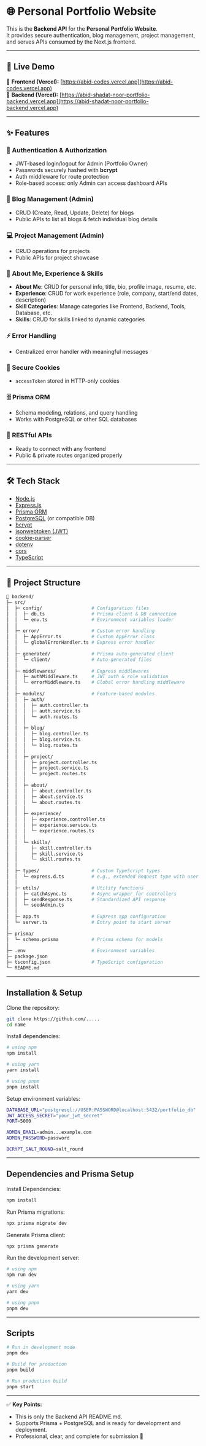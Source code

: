 
# 🌐 Personal Portfolio Website

This is the **Backend API** for the **Personal Portfolio Website**.  
It provides secure authentication, blog management, project management, and serves APIs consumed by the Next.js frontend.

---

## 🚀 Live Demo

🔗 **Frontend (Vercel):** [https://abid-codes.vercel.app](https://abid-codes.vercel.app)  
🔗 **Backend (Vercel):** [https://abid-shadat-noor-portfolio-backend.vercel.app](https://abid-shadat-noor-portfolio-backend.vercel.app)

---

## ✨ Features

### 🔐 Authentication & Authorization
- JWT-based login/logout for Admin (Portfolio Owner)
- Passwords securely hashed with **bcrypt**
- Auth middleware for route protection
- Role-based access: only Admin can access dashboard APIs

### 📝 Blog Management (Admin)
- CRUD (Create, Read, Update, Delete) for blogs
- Public APIs to list all blogs & fetch individual blog details

### 💻 Project Management (Admin)
- CRUD operations for projects
- Public APIs for project showcase

### 👤 About Me, Experience & Skills
- **About Me**: CRUD for personal info, title, bio, profile image, resume, etc.
- **Experience**: CRUD for work experience (role, company, start/end dates, description)
- **Skill Categories**: Manage categories like Frontend, Backend, Tools, Database, etc.
- **Skills**: CRUD for skills linked to dynamic categories

### ⚡ Error Handling
- Centralized error handler with meaningful messages

### 🍪 Secure Cookies
- `accessToken` stored in HTTP-only cookies

### 🗄️ Prisma ORM
- Schema modeling, relations, and query handling
- Works with PostgreSQL or other SQL databases

### 📡 RESTful APIs
- Ready to connect with any frontend
- Public & private routes organized properly

---

## 🛠️ Tech Stack
- [Node.js](https://nodejs.org/)
- [Express.js](https://expressjs.com/)
- [Prisma ORM](https://www.prisma.io/)
- [PostgreSQL](https://www.postgresql.org/) (or compatible DB)
- [bcrypt](https://www.npmjs.com/package/bcrypt)
- [jsonwebtoken (JWT)](https://www.npmjs.com/package/jsonwebtoken)
- [cookie-parser](https://www.npmjs.com/package/cookie-parser)
- [dotenv](https://www.npmjs.com/package/dotenv)
- [cors](https://www.npmjs.com/package/cors)
- [TypeScript](https://www.typescriptlang.org/)

---

## 📂 Project Structure
```bash
📂 backend/
├─ src/
│  ├─ config/                  # Configuration files
│  │  ├─ db.ts                 # Prisma client & DB connection
│  │  └─ env.ts                # Environment variables loader
│  │
│  ├─ error/                   # Custom error handling
│  │  ├─ AppError.ts           # Custom AppError class
│  │  └─ globalErrorHandler.ts # Express error handler
│  │
│  ├─ generated/               # Prisma auto-generated client
│  │  └─ client/               # Auto-generated files
│  │
│  ├─ middlewares/             # Express middlewares
│  │  ├─ authMiddleware.ts     # JWT auth & role validation
│  │  └─ errorMiddleware.ts    # Global error handling middleware
│  │
│  ├─ modules/                 # Feature-based modules
│  │  ├─ auth/
│  │  │  ├─ auth.controller.ts
│  │  │  ├─ auth.service.ts
│  │  │  └─ auth.routes.ts
│  │  │
│  │  ├─ blog/
│  │  │  ├─ blog.controller.ts
│  │  │  ├─ blog.service.ts
│  │  │  └─ blog.routes.ts
│  │  │
│  │  ├─ project/
│  │  │  ├─ project.controller.ts
│  │  │  ├─ project.service.ts
│  │  │  └─ project.routes.ts
│  │  │
│  │  ├─ about/
│  │  │  ├─ about.controller.ts
│  │  │  ├─ about.service.ts
│  │  │  └─ about.routes.ts
│  │  │
│  │  ├─ experience/
│  │  │  ├─ experience.controller.ts
│  │  │  ├─ experience.service.ts
│  │  │  └─ experience.routes.ts
│  │  │
│  │  └─ skills/
│  │     ├─ skill.controller.ts
│  │     ├─ skill.service.ts
│  │     └─ skill.routes.ts
│  │
│  ├─ types/                   # Custom TypeScript types
│  │  └─ express.d.ts          # e.g., extended Request type with user
│  │
│  ├─ utils/                   # Utility functions
│  │  ├─ catchAsync.ts         # Async wrapper for controllers
│  │  ├─ sendResponse.ts       # Standardized API response
│  │  └─ seedAdmin.ts
│  │
│  ├─ app.ts                   # Express app configuration
│  └─ server.ts                # Entry point to start server
│
├─ prisma/
│  └─ schema.prisma            # Prisma schema for models
│
├─ .env                        # Environment variables
├─ package.json
├─ tsconfig.json               # TypeScript configuration
└─ README.md
```

---

## Installation & Setup

Clone the repository:

```bash
git clone https://github.com/.....
cd name
```

Install dependencies:

```bash
# using npm
npm install

# using yarn
yarn install

# using pnpm
pnpm install
```

Setup environment variables:

```bash
DATABASE_URL="postgresql://USER:PASSWORD@localhost:5432/portfolio_db"
JWT_ACCESS_SECRET="your_jwt_secret"
PORT=5000

ADMIN_EMAIL=admin...example.com
ADMIN_PASSWORD=password

BCRYPT_SALT_ROUND=salt_round
```
---
## Dependencies and Prisma Setup

Install Dependencies:
```bash
npm install
```
Run Prisma migrations:
```bash
npx prisma migrate dev
```
Generate Prisma client:
```bash
npx prisma generate
```

Run the development server:

```bash
# using npm
npm run dev

# using yarn
yarn dev

# using pnpm
pnpm dev
```

---

## Scripts

```bash
# Run in development mode
pnpm dev

# Build for production
pnpm build

# Run production build
pnpm start
```

---

✅ **Key Points:**
- This is only the Backend API README.md.
- Supports Prisma + PostgreSQL and is ready for development and deployment.
- Professional, clear, and complete for submission 🚀